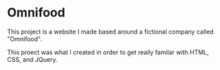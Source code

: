 # Omnifood

This project is a website I made based around a fictional company called "Omnifood".

This proect was what I created in order to get really familar with HTML, CSS, and JQuery.

